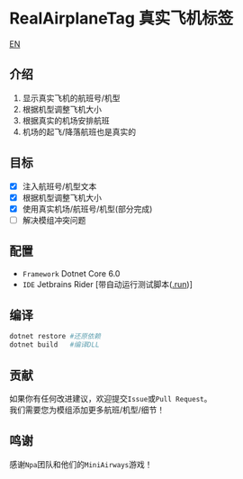 # RealAirplaneTag 真实飞机标签

[EN](README_en.md)
 
## 介绍
1. 显示真实飞机的航班号/机型
2. 根据机型调整飞机大小
3. 根据真实的机场安排航班
4. 机场的起飞/降落航班也是真实的

## 目标

- [x] 注入航班号/机型文本
- [x] 根据机型调整飞机大小
- [x] 使用真实机场/航班号/机型(部分完成)
- [ ] 解决模组冲突问题

## 配置

- `Framework` Dotnet Core 6.0
- `IDE` Jetbrains Rider [带自动运行测试脚本([.run](.run/))]

## 编译

```bash
dotnet restore #还原依赖
dotnet build   #编译DLL
```

## 贡献
如果你有任何改进建议，欢迎提交`Issue`或`Pull Request`。  
我们需要您为模组添加更多航班/机型/细节！  

## 鸣谢

感谢`Npa`团队和他们的`MiniAirways`游戏！

